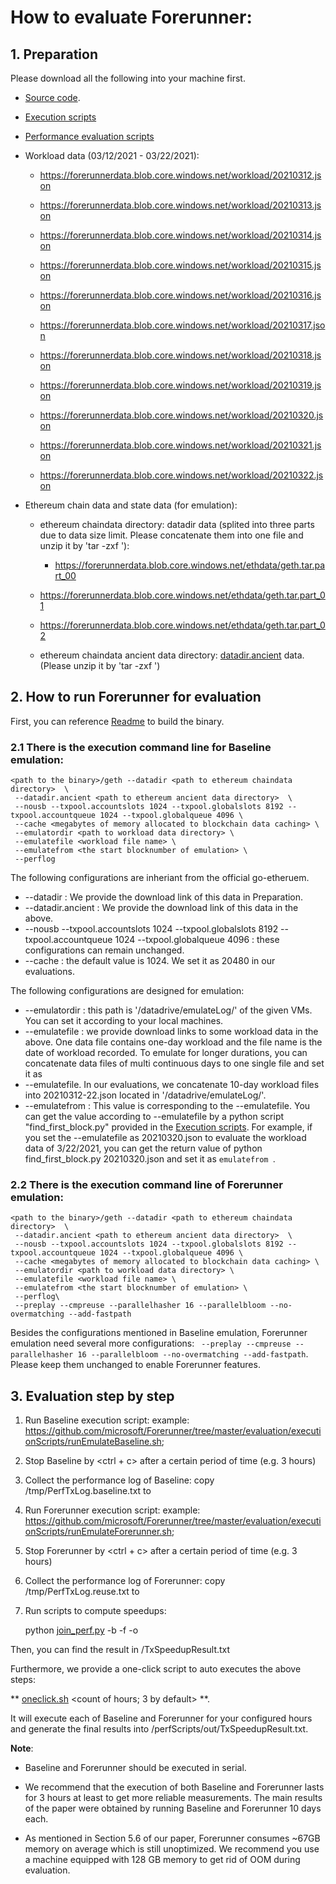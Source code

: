 # How to evaluate Forerunner:

## 1. Preparation

Please download all the following into your machine first. 

* [Source code](https://github.com/microsoft/Forerunner).

* [Execution scripts](https://github.com/microsoft/Forerunner/tree/master/evaluation/executionScripts)

* [Performance evaluation scripts](https://github.com/microsoft/Forerunner/tree/master/evaluation/perfScripts)

* Workload data (03/12/2021 - 03/22/2021): 
    
    * https://forerunnerdata.blob.core.windows.net/workload/20210312.json
    
    * https://forerunnerdata.blob.core.windows.net/workload/20210313.json

    * https://forerunnerdata.blob.core.windows.net/workload/20210314.json

    * https://forerunnerdata.blob.core.windows.net/workload/20210315.json

    * https://forerunnerdata.blob.core.windows.net/workload/20210316.json

    * https://forerunnerdata.blob.core.windows.net/workload/20210317.json

    * https://forerunnerdata.blob.core.windows.net/workload/20210318.json

    * https://forerunnerdata.blob.core.windows.net/workload/20210319.json

    * https://forerunnerdata.blob.core.windows.net/workload/20210320.json

    * https://forerunnerdata.blob.core.windows.net/workload/20210321.json

    * https://forerunnerdata.blob.core.windows.net/workload/20210322.json

* Ethereum chain data and state data (for emulation): 
    * ethereum chaindata directory: datadir data (splited into three parts due to data size limit. Please concatenate them into one file and unzip it by 'tar -zxf <file>'): 		
        * https://forerunnerdata.blob.core.windows.net/ethdata/geth.tar.part_00
		
	* https://forerunnerdata.blob.core.windows.net/ethdata/geth.tar.part_01
		
	* https://forerunnerdata.blob.core.windows.net/ethdata/geth.tar.part_02

    * ethereum chaindata ancient data directory: [datadir.ancient](https://forerunnerdata.blob.core.windows.net/ethdata/ancient.tar) data. (Please unzip it by 'tar -zxf <file>') 


## 2. How to run Forerunner for evaluation 

First, you can reference [Readme](https://github.com/microsoft/Forerunner/blob/main/README.md) to build the binary. 

### 2.1 There is the execution command line for Baseline emulation:

```
<path to the binary>/geth --datadir <path to ethereum chaindata directory>  \
 --datadir.ancient <path to ethereum ancient data directory>  \
 --nousb --txpool.accountslots 1024 --txpool.globalslots 8192 --txpool.accountqueue 1024 --txpool.globalqueue 4096 \ 
 --cache <megabytes of memory allocated to blockchain data caching> \
 --emulatordir <path to workload data directory> \
 --emulatefile <workload file name> \
 --emulatefrom <the start blocknumber of emulation> \
 --perflog
```

The following configurations are inheriant from the official go-etheruem.

* --datadir <path to ethereum chaindata directory> : We provide the download link of this data in Preparation. 
* --datadir.ancient <path to ethereum ancient data directory> : We provide the download link of this data in the above.
* --nousb --txpool.accountslots 1024 --txpool.globalslots 8192 --txpool.accountqueue 1024 --txpool.globalqueue 4096 : these configurations can remain unchanged.
* --cache <megabytes of memory allocated to blockchain data caching> : the default value is 1024. We set it as 20480 in our evaluations.

The following configurations are designed for emulation:

* --emulatordir <path to workload data directory> : this path is '/datadrive/emulateLog/' of the given VMs. You can set it according to your local machines.
* --emulatefile <workload file name> : we provide download links to some workload data in the above. One data file contains one-day workload and the file name is the date of workload recorded. To emulate for longer durations, you can concatenate data files of multi continuous days to one single file and set it as 
* --emulatefile. In our evaluations, we concatenate 10-day workload files into 20210312-22.json located in '/datadrive/emulateLog/'.
* --emulatefrom <the start blocknumber of emulation> : This value is corresponding to the --emulatefile. You can get the value according to --emulatefile by a python script "find_first_block.py" provided in the [Execution scripts](https://github.com/microsoft/Forerunner/tree/master/evaluation/executionScripts). For example, if you set the --emulatefile as 20210320.json to evaluate the workload data of 3/22/2021, you can get the return value of python find_first_block.py 20210320.json and set it as `emulatefrom `.


### 2.2 There is the execution command line of Forerunner emulation:

```
<path to the binary>/geth --datadir <path to ethereum chaindata directory>  \
 --datadir.ancient <path to ethereum ancient data directory>  \
 --nousb --txpool.accountslots 1024 --txpool.globalslots 8192 --txpool.accountqueue 1024 --txpool.globalqueue 4096 \ 
 --cache <megabytes of memory allocated to blockchain data caching> \
 --emulatordir <path to workload data directory> \
 --emulatefile <workload file name> \
 --emulatefrom <the start blocknumber of emulation> \
 --perflog\ 
 --preplay --cmpreuse --parallelhasher 16 --parallelbloom --no-overmatching --add-fastpath
```

Besides the configurations mentioned in Baseline emulation, Forerunner emulation need several more configurations: ` --preplay --cmpreuse --parallelhasher 16 --parallelbloom --no-overmatching --add-fastpath`. Please keep them unchanged to enable Forerunner features.


## 3. Evaluation step by step

1. Run Baseline execution script: example: https://github.com/microsoft/Forerunner/tree/master/evaluation/executionScripts/runEmulateBaseline.sh;

2. Stop Baseline by <ctrl + c> after a certain period of time (e.g. 3 hours)

3. Collect the performance log of Baseline: copy /tmp/PerfTxLog.baseline.txt to <output dir path> 

4. Run Forerunner execution script: example: https://github.com/microsoft/Forerunner/tree/master/evaluation/executionScripts/runEmulateForerunner.sh;

5. Stop Forerunner by <ctrl + c> after a certain period of time (e.g. 3 hours)

6. Collect the performance log of Forerunner: copy /tmp/PerfTxLog.reuse.txt to <output dir path>

7. Run scripts to compute speedups:

    python [join_perf.py](https://github.com/microsoft/Forerunner/tree/master/evaluation/perfScripts/join_perf.py) -b <path to PerfTxLog.baseline.txt> -f <path to PerfTxLog.reuse.txt > -o <output dir path>

Then, you can find the result in <output dir path>/TxSpeedupResult.txt

Furthermore, we provide a one-click script to auto executes the above steps:

** [oneclick.sh](https://github.com/microsoft/Forerunner/tree/master/evaluation/executionScripts/oneclick.sh) <count of hours; 3 by default> **.

It will execute each of Baseline and Forerunner for your configured hours and generate the final results into <output dir path>/perfScripts/out/TxSpeedupResult.txt.


**Note**:

* Baseline and Forerunner should be executed in serial.

* We recommend that the execution of both Baseline and Forerunner lasts for 3 hours at least to get more reliable measurements. The main results of the paper were obtained by running Baseline and Forerunner 10 days each.

* As mentioned in Section 5.6 of our paper, Forerunner consumes ~67GB memory on average which is still unoptimized. We recommend you use a machine equipped with 128 GB memory to get rid of OOM during evaluation.
